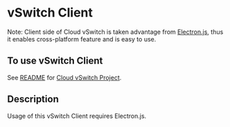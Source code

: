 # vSwitch Client

Note: Client side of Cloud vSwitch is taken advantage from [Electron.js](http://electron.atom.io/), thus it enables cross-platform feature and is easy to use.

## To use vSwitch Client

See [README](https://github.com/BU-NU-CLOUD-SP16/Cloud-vSwitch/blob/master/README.md) for [Cloud vSwitch Project](http://bu-nu-cloud-sp16.github.io/Cloud-vSwitch/).

## Description

Usage of this vSwitch Client requires Electron.js.

